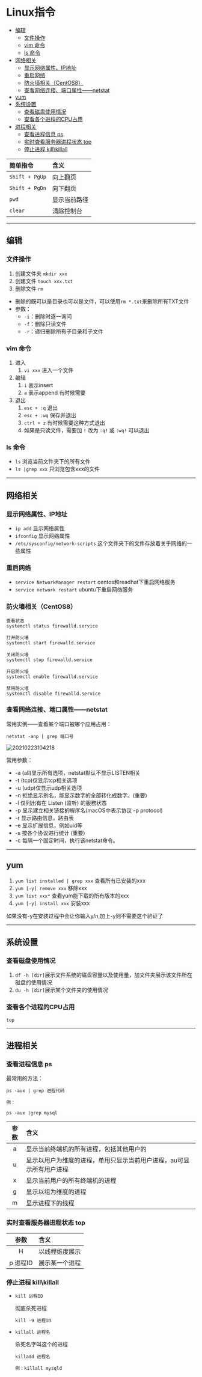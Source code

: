 # Linux指令

<!-- TOC -->

- [编辑](#编辑)
  - [文件操作](#文件操作)
  - [vim 命令](#vim-命令)
  - [ls 命令](#ls-命令)
- [网络相关](#网络相关)
  - [显示网络属性、IP地址](#显示网络属性ip地址)
  - [重启网络](#重启网络)
  - [防火墙相关（CentOS8）](#防火墙相关centos8)
  - [查看网络连接、端口属性——netstat](#查看网络连接端口属性netstat)
- [yum](#yum)
- [系统设置](#系统设置)
  - [查看磁盘使用情况](#查看磁盘使用情况)
  - [查看各个进程的CPU占用](#查看各个进程的cpu占用)
- [进程相关](#进程相关)
  - [查看进程信息 ps](#查看进程信息-ps)
  - [实时查看服务器进程状态 top](#实时查看服务器进程状态-top)
  - [停止进程 kill\killall](#停止进程-killkillall)

<!-- /TOC -->


|简单指令|含义|
|:--|:--|
|`Shift + PgUp`|向上翻页|
|`Shift + PgDn`|向下翻页|
|`pwd`|显示当前路径|
|`clear`|清除控制台|


---
## 编辑

### 文件操作 
1. 创建文件夹 `mkdir xxx`
2. 创建文件 `touch xxx.txt`
3. 删除文件 `rm`
- 删除的既可以是目录也可以是文件，可以使用`rm *.txt`来删除所有TXT文件
- 参数：
  - `-i`：删除时逐一询问
  - `-f`：删除只读文件
  - `-r`：递归删除所有子目录和子文件
### vim 命令
1. 进入
   1. `vi xxx` 进入一个文件
2. 编辑
   1. `i` 表示insert
   2. `a` 表示append 有时候需要
3. 退出
   1. `esc + :q`  退出
   2. `esc + :wq` 保存并退出
   3. `ctrl + z`  有时候需要这种方式退出
   4. 如果是只读文件，需要加 `!` 改为 `:q!` 或 `:wq!` 可以退出
### ls 命令
- `ls` 浏览当前文件夹下的所有文件
- `ls |grep xxx` 只浏览包含xxx的文件



---
## 网络相关

### 显示网络属性、IP地址
- `ip add` 显示网络属性
- `ifconfig` 显示网络属性
- `/etc/sysconfig/network-scripts` 这个文件夹下的文件存放着关乎网络的一些属性

### 重启网络
- `service NetworkManager restart` centos和readhat下重启网络服务
- `service network restart` ubuntu下重启网络服务

### 防火墙相关（CentOS8）

  ```
  查看状态
  systemctl status firewalld.service

  打开防火墙
  systemctl start firewalld.service

  关闭防火墙
  systemctl stop firewalld.service

  开启防火墙
  systemctl enable firewalld.service

  禁用防火墙
  systemctl disable firewalld.service
  ```

### 查看网络连接、端口属性——netstat

常用实例——查看某个端口被哪个应用占用：
```
netstat -anp | grep 端口号
```
![20210223104218](https://cdn.jsdelivr.net/gh/leiyu1997/Blogs@master/Resources/pictures/20210223104218.png)

常用参数：

* -a (all)显示所有选项，netstat默认不显示LISTEN相关
* -t (tcp)仅显示tcp相关选项
* -u (udp)仅显示udp相关选项
* -n 拒绝显示别名，能显示数字的全部转化成数字。(重要)
* -l 仅列出有在 Listen (监听) 的服務状态
* -p 显示建立相关链接的程序名(macOS中表示协议 -p protocol)
* -r 显示路由信息，路由表
* -e 显示扩展信息，例如uid等
* -s 按各个协议进行统计 (重要)
* -c 每隔一个固定时间，执行该netstat命令。

---
## yum

1. `yum list installed | grep xxx` 查看所有已安装的xxx
2. `yum [-y] remove xxx` 移除xxx
3. `yum list xxx*` 查看yum能下载的所有版本的xxx
4. `yum [-y] install xxx` 安装xxx

如果没有-y在安装过程中会让你输入y/n,加上-y则不需要这个验证了

---
## 系统设置

### 查看磁盘使用情况
1. `df -h [dir]`展示文件系统的磁盘容量以及使用量，加文件夹展示该文件所在磁盘的使用情况
2. `du -h [dir]`展示某个文件夹的使用情况

### 查看各个进程的CPU占用

```
top
```

---
## 进程相关

### 查看进程信息 ps

最常用的方法：

```
ps -aux | grep 进程代码

例：

ps -aux |grep mysql
```

|参数|含义|
|:-:|:--|
|a|显示当前终端机的所有进程，包括其他用户的|
|u|显示以用户为维度的进程，单用只显示当前用户进程，au可显示所有用户进程|
|x|显示当前用户的所有终端机的进程|
|g|显示以组为维度的进程|
|m|显示进程下的线程|


### 实时查看服务器进程状态 top

|参数|含义|
|:-:|:--|
|H|以线程维度展示|
|p 进程ID|展示某一个进程|

### 停止进程 kill\killall

- `kill 进程ID`

  彻底杀死进程
  ```
  kill -9 进程ID
  ```

- `killall 进程名` 

  杀死名字叫这个的进程
  ```
  killadd 进程名

  例：killall mysqld
  ```














